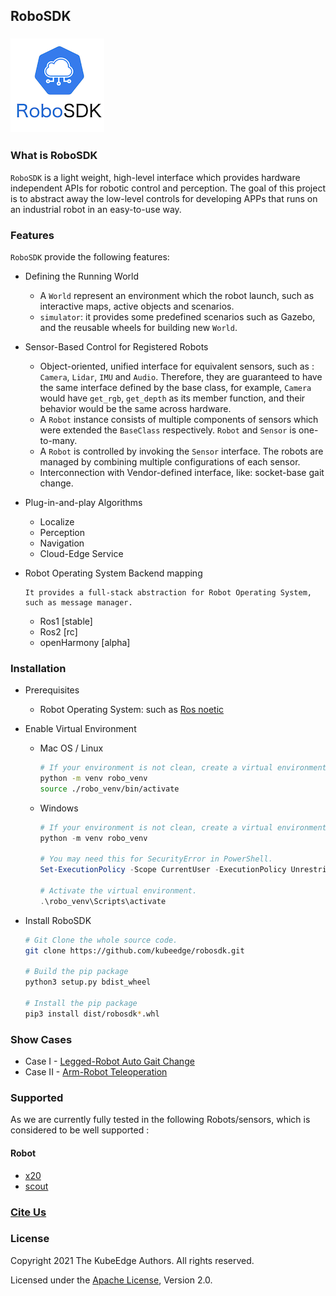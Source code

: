 ## RoboSDK

### [![LOGO](./docs/source/_static/logo150x150.png)](https://github.com/kubeedge/robosdk)


### What is RoboSDK

`RoboSDK` is a light weight, high-level interface which provides hardware independent APIs for robotic control and perception.
The goal of this project is to abstract away the low-level controls for developing APPs that runs on an industrial robot in an easy-to-use way.

### Features

`RoboSDK` provide the following features:

- Defining the Running World
    - A `World` represent an environment which the robot launch, such as interactive maps, active objects and scenarios.
    - `simulator`: it provides some predefined scenarios such as Gazebo, and the reusable wheels for building new `World`.
    
- Sensor-Based Control for Registered Robots
    - Object-oriented, unified interface for equivalent sensors, such as : `Camera`, `Lidar`, `IMU` and `Audio`. 
      Therefore, they are guaranteed to have the same interface defined by the base class, for example, 
      `Camera` would have `get_rgb`, `get_depth` as its member function, and their behavior would be the same across hardware.
    - A `Robot` instance consists of multiple components of sensors which were extended the `BaseClass` respectively. `Robot` and `Sensor` is one-to-many.
    - A `Robot` is controlled by invoking the `Sensor` interface. The robots are managed by combining multiple configurations of each sensor.
    - Interconnection with Vendor-defined interface, like: socket-base gait change.
    
- Plug-in-and-play Algorithms
    - Localize
    - Perception
    - Navigation
    - Cloud-Edge Service

- Robot Operating System Backend mapping
  ```text
  It provides a full-stack abstraction for Robot Operating System, such as message manager.
  ```
  
  - Ros1 [stable]
  - Ros2 [rc]
  - openHarmony [alpha]
  

### Installation

- Prerequisites
  - Robot Operating System: such as [Ros noetic](http://wiki.ros.org/noetic/installation/ubuntu) 

- Enable Virtual Environment
  - Mac OS / Linux

    ```sh
    # If your environment is not clean, create a virtual environment firstly.
    python -m venv robo_venv
    source ./robo_venv/bin/activate
    ```

  - Windows

    ```powershell
    # If your environment is not clean, create a virtual environment firstly.
    python -m venv robo_venv

    # You may need this for SecurityError in PowerShell.
    Set-ExecutionPolicy -Scope CurrentUser -ExecutionPolicy Unrestricted

    # Activate the virtual environment.
    .\robo_venv\Scripts\activate
    ```
    
- Install RoboSDK

    ```sh
  # Git Clone the whole source code.
  git clone https://github.com/kubeedge/robosdk.git
  
  # Build the pip package
  python3 setup.py bdist_wheel
    
  # Install the pip package 
  pip3 install dist/robosdk*.whl
  ```
  
### Show Cases

- Case I - [Legged-Robot Auto Gait Change](./examples/ysc_x20/auto_gait_change)
- Case II - [Arm-Robot Teleoperation](./examples/scout_arm/teleoperation)


### Supported

As we are currently fully tested in the following Robots/sensors, which is considered to be well supported :

#### Robot
 - [x20](https://www.deeprobotics.cn/products_jy_3.html)
 - [scout](https://global.agilex.ai/products/scout-mini)

### [Cite Us](./CITATION)

### License

Copyright 2021 The KubeEdge Authors. All rights reserved.

Licensed under the [Apache License](./LICENSE), Version 2.0.
